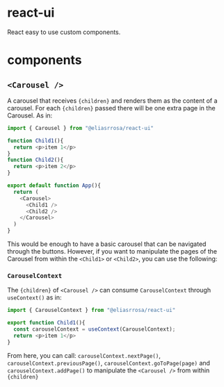 # react-ui
React easy to use custom components.

# components
## ```<Carousel />```
A carousel that receives ``{children}`` and renders them as the content of a carousel. For each ``{children}`` passed there will be one extra page in the Carousel. As in:
```javascript
import { Carousel } from "@eliasrrosa/react-ui"

function Child1(){
  return <p>item 1</p>
}
function Child2(){
  return <p>item 2</p>
}

export default function App(){
  return (
    <Carousel>
      <Child1 />
      <Child2 />
    </Carousel>
  )
}
```
This would be enough to have a basic carousel that can be navigated through the buttons. However, if you want to manipulate the pages of the Carousel from within the ``<Child1>`` or ``<Child2>``, you can use the following:

### ``CarouselContext``
The ``{children}`` of ``<Carousel />`` can consume ``CarouselContext`` through ``useContext()`` as in:

```javascript
import { CarouselContext } from "@eliasrrosa/react-ui"

export function Child1(){
  const carouselContext = useContext(CarouselContext);
  return <p>item 1</p>
}
```
From here, you can call:
  ``carouselContext.nextPage()``, 
  ``carouselContext.previousPage()``, 
  ``carouselContext.goToPage(page)`` and 
  ``carouselContext.addPage()`` 
to manipulate the ``<Carousel />`` from within ``{children}``

